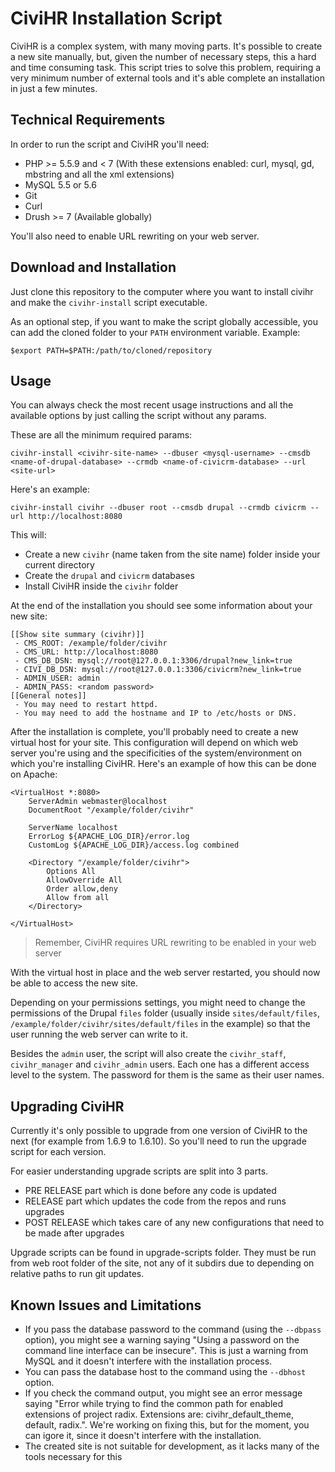 CiviHR Installation Script
==========================

CiviHR is a complex system, with many moving parts. It's possible to create a new site manually, but, given the number of necessary steps, this a hard and time consuming task. This script tries to solve this problem, requiring a very minimum number of external tools and it's able complete an installation in just a few minutes.

Technical Requirements
----------------------

In order to run the script and CiviHR you'll need:
- PHP >= 5.5.9 and < 7 (With these extensions enabled: curl, mysql, gd, mbstring and all the xml extensions)
- MySQL 5.5 or 5.6
- Git
- Curl
- Drush >= 7 (Available globally)

You'll also need to enable URL rewriting on your web server.

Download and Installation
-------------------------

Just clone this repository to the computer where you want to install civihr and make the `civihr-install` script executable.

As an optional step, if you want to make the script globally accessible, you can add the cloned folder to your `PATH` environment variable. Example:

```
$export PATH=$PATH:/path/to/cloned/repository
``` 

Usage
-----

You can always check the most recent usage instructions and all the available options by just calling the script without any params.

These are all the minimum required params:

```
civihr-install <civihr-site-name> --dbuser <mysql-username> --cmsdb <name-of-drupal-database> --crmdb <name-of-civicrm-database> --url <site-url>
```

Here's an example:

```
civihr-install civihr --dbuser root --cmsdb drupal --crmdb civicrm --url http://localhost:8080
```

This will:
- Create a new `civihr` (name taken from the site name) folder inside your current directory
- Create the `drupal` and `civicrm` databases
- Install CiviHR inside the `civihr` folder

At the end of the installation you should see some information about your new site:

```
[[Show site summary (civihr)]]
 - CMS_ROOT: /example/folder/civihr
 - CMS_URL: http://localhost:8080
 - CMS_DB_DSN: mysql://root@127.0.0.1:3306/drupal?new_link=true
 - CIVI_DB_DSN: mysql://root@127.0.0.1:3306/civicrm?new_link=true
 - ADMIN_USER: admin
 - ADMIN_PASS: <random password>
[[General notes]]
 - You may need to restart httpd.
 - You may need to add the hostname and IP to /etc/hosts or DNS.
```

After the installation is complete, you'll probably need to create a new virtual host for your site. This configuration will depend on which web server you're using and the specificities of the system/environment on which you're installing CiviHR. Here's an example of how this can be done on Apache:

```
<VirtualHost *:8080>
    ServerAdmin webmaster@localhost
    DocumentRoot "/example/folder/civihr"

    ServerName localhost
    ErrorLog ${APACHE_LOG_DIR}/error.log
    CustomLog ${APACHE_LOG_DIR}/access.log combined

    <Directory "/example/folder/civihr">
        Options All
        AllowOverride All
        Order allow,deny
        Allow from all
    </Directory>

</VirtualHost>
```

> Remember, CiviHR requires URL rewriting to be enabled in your web server

With the virtual host in place and the web server restarted, you should now be able to access the new site.

Depending on your permissions settings, you might need to change the permissions of the Drupal `files` folder (usually inside `sites/default/files`, `/example/folder/civihr/sites/default/files` in the example) so that the user running the web server can write to it.

Besides the `admin` user, the script will also create the `civihr_staff`, `civihr_manager` and `civihr_admin` users. Each one has a different access level to the system. The password for them is the same as their user names.

Upgrading CiviHR
----------------
Currently it's only possible to upgrade from one version of CiviHR to the next (for example from 1.6.9 to 1.6.10). So you'll need to run the upgrade script for each version. 

For easier understanding upgrade scripts are split into 3 parts. 
- PRE RELEASE part which is done before any code is updated
- RELEASE part which updates the code from the repos and runs upgrades
- POST RELEASE which takes care of any new configurations that need to be made after upgrades

Upgrade scripts can be found in upgrade-scripts folder. They must be run from web root folder of the site, not any of it subdirs due to depending on relative paths to run git updates.

Known Issues and Limitations
----------------------------
- If you pass the database password to the command (using the `--dbpass` option), you might see a warning saying "Using a password on the command line interface can be insecure". This is just a warning from MySQL and it doesn't interfere with the installation process.
- You can pass the database host to the command using the `--dbhost` option.
- If you check the command output, you might see an error message saying "Error while trying to find the common path for enabled extensions of project radix. Extensions are: civihr_default_theme, default, radix.". We're working on fixing this, but for the moment, you can igore it, since it doesn't interfere with the installation.
- The created site is not suitable for development, as it lacks many of the tools necessary for this
